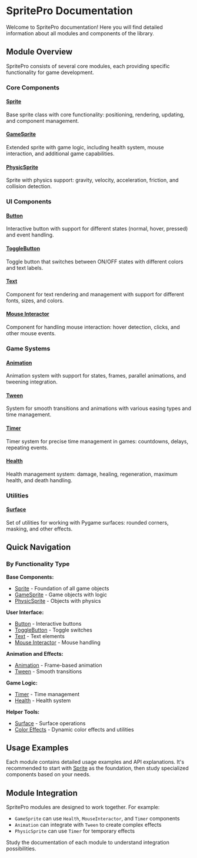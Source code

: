 # SpritePro Documentation

Welcome to SpritePro documentation! Here you will find detailed information about all modules and components of the library.

## Module Overview

SpritePro consists of several core modules, each providing specific functionality for game development.

### Core Components

#### [Sprite](sprite.md)
Base sprite class with core functionality: positioning, rendering, updating, and component management.

#### [GameSprite](gameSprite.md) 
Extended sprite with game logic, including health system, mouse interaction, and additional game capabilities.

#### [PhysicSprite](physicSprite.md)
Sprite with physics support: gravity, velocity, acceleration, friction, and collision detection.

### UI Components

#### [Button](button.md)
Interactive button with support for different states (normal, hover, pressed) and event handling.

#### [ToggleButton](toggle_button.md)
Toggle button that switches between ON/OFF states with different colors and text labels.

#### [Text](text.md)
Component for text rendering and management with support for different fonts, sizes, and colors.

#### [Mouse Interactor](mouse_interactor.md)
Component for handling mouse interaction: hover detection, clicks, and other mouse events.

### Game Systems

#### [Animation](animation.md)
Animation system with support for states, frames, parallel animations, and tweening integration.

#### [Tween](tween.md)
System for smooth transitions and animations with various easing types and time management.

#### [Timer](timer.md)
Timer system for precise time management in games: countdowns, delays, repeating events.

#### [Health](health.md)
Health management system: damage, healing, regeneration, maximum health, and death handling.

### Utilities

#### [Surface](surface.md)
Set of utilities for working with Pygame surfaces: rounded corners, masking, and other effects.

## Quick Navigation

### By Functionality Type

**Base Components:**
- [Sprite](sprite.md) - Foundation of all game objects
- [GameSprite](gameSprite.md) - Game objects with logic
- [PhysicSprite](physicSprite.md) - Objects with physics

**User Interface:**
- [Button](button.md) - Interactive buttons
- [ToggleButton](toggle_button.md) - Toggle switches
- [Text](text.md) - Text elements
- [Mouse Interactor](mouse_interactor.md) - Mouse handling

**Animation and Effects:**
- [Animation](animation.md) - Frame-based animation
- [Tween](tween.md) - Smooth transitions

**Game Logic:**
- [Timer](timer.md) - Time management
- [Health](health.md) - Health system

**Helper Tools:**
- [Surface](surface.md) - Surface operations
- [Color Effects](color_effects.md) - Dynamic color effects and utilities

## Usage Examples

Each module contains detailed usage examples and API explanations. It's recommended to start with [Sprite](sprite.md) as the foundation, then study specialized components based on your needs.

## Module Integration

SpritePro modules are designed to work together. For example:
- `GameSprite` can use `Health`, `MouseInteractor`, and `Timer` components
- `Animation` can integrate with `Tween` to create complex effects
- `PhysicSprite` can use `Timer` for temporary effects

Study the documentation of each module to understand integration possibilities.